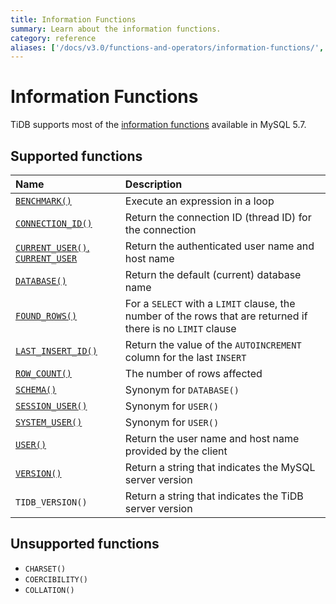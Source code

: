 ```yaml
---
title: Information Functions
summary: Learn about the information functions.
category: reference
aliases: ['/docs/v3.0/functions-and-operators/information-functions/','/docs/v3.0/reference/sql/functions-and-operators/information-functions/','/docs/sql/information-functions/']
---
```


# Information Functions

TiDB supports most of the [information functions](https://dev.mysql.com/doc/refman/5.7/en/information-functions.html) available in MySQL 5.7.

## Supported functions

| Name | Description |
|:-----|:------------|
| [`BENCHMARK()`](https://dev.mysql.com/doc/refman/5.7/en/information-functions.html#function_benchmark) | Execute an expression in a loop |
| [`CONNECTION_ID()`](https://dev.mysql.com/doc/refman/5.7/en/information-functions.html#function_connection-id) | Return the connection ID (thread ID) for the connection  |
| [`CURRENT_USER()`, `CURRENT_USER`](https://dev.mysql.com/doc/refman/5.7/en/information-functions.html#function_current-user) | Return the authenticated user name and host name |
| [`DATABASE()`](https://dev.mysql.com/doc/refman/5.7/en/information-functions.html#function_database) | Return the default (current) database name  |
| [`FOUND_ROWS()`](https://dev.mysql.com/doc/refman/5.7/en/information-functions.html#function_found-rows) | For a `SELECT` with a `LIMIT` clause, the number of the rows that are returned if there is no `LIMIT` clause |
| [`LAST_INSERT_ID()`](https://dev.mysql.com/doc/refman/5.7/en/information-functions.html#function_last-insert-id) | Return the value of the `AUTOINCREMENT` column for the last `INSERT`   |
| [`ROW_COUNT()`](https://dev.mysql.com/doc/refman/5.7/en/information-functions.html#function_row-count) | The number of rows affected |
| [`SCHEMA()`](https://dev.mysql.com/doc/refman/5.7/en/information-functions.html#function_schema) | Synonym for `DATABASE()`  |
| [`SESSION_USER()`](https://dev.mysql.com/doc/refman/5.7/en/information-functions.html#function_session-user) | Synonym for `USER()`    |
| [`SYSTEM_USER()`](https://dev.mysql.com/doc/refman/5.7/en/information-functions.html#function_system-user) | Synonym for `USER()`   |
| [`USER()`](https://dev.mysql.com/doc/refman/5.7/en/information-functions.html#function_user) | Return the user name and host name provided by the client    |
| [`VERSION()`](https://dev.mysql.com/doc/refman/5.7/en/information-functions.html#function_version) | Return a string that indicates the MySQL server version   |
| `TIDB_VERSION()` | Return a string that indicates the TiDB server version |

## Unsupported functions

* `CHARSET()`
* `COERCIBILITY()`
* `COLLATION()`
